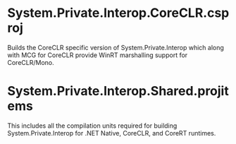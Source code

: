 # System.Private.Interop.CoreCLR.csproj

Builds the CoreCLR specific version of System.Private.Interop which along with MCG for CoreCLR provide WinRT marshalling support for CoreCLR/Mono.


# System.Private.Interop.Shared.projitems

This includes all the compilation units required for building System.Private.Interop for .NET Native, CoreCLR, and CoreRT runtimes.
